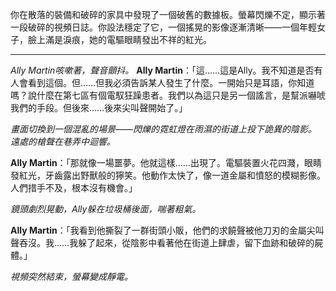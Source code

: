 你在散落的裝備和破碎的家具中發現了一個破舊的數據板。螢幕閃爍不定，顯示著一段破碎的視頻日誌。你設法穩定了它，一個搖晃的影像逐漸清晰——一個年輕女子，臉上滿是淚痕，她的電驅眼睛發出不祥的紅光。

---

_Ally Martin咳嗽著，聲音顫抖。_
**Ally Martin**：「這……這是Ally。我不知道是否有人會看到這個。但……但我必須告訴某人發生了什麼。一開始只是耳語，你知道嗎？說什麼在第七區有個電馭狂躁患者。我們以為這只是另一個謠言，是幫派嚇唬我們的手段。但後來……後來尖叫聲開始了。」

_畫面切換到一個混亂的場景——閃爍的霓虹燈在雨濕的街道上投下詭異的陰影。遠處的槍聲在巷弄中迴響。_

**Ally Martin**：「那就像一場噩夢。他就這樣……出現了。電驅裝置火花四濺，眼睛發紅光，牙齒露出野獸般的獰笑。他動作太快了，像一道金屬和憤怒的模糊影像。人們措手不及，根本沒有機會。」

_鏡頭劇烈晃動，Ally躲在垃圾桶後面，喘著粗氣。_

**Ally Martin**：「我看到他撕裂了一群街頭小販，他們的求饒聲被他刀刃的金屬尖叫聲吞沒。我……我躲了起來，從陰影中看著他在街道上肆虐，留下血跡和破碎的屍體。」

_視頻突然結束，螢幕變成靜電。_
